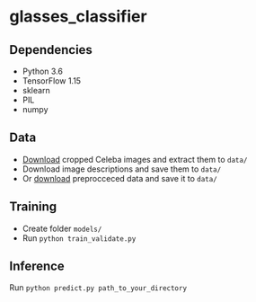 # glasses_classifier
 
## Dependencies
* Python 3.6
* TensorFlow 1.15
* sklearn
* PIL
* numpy

## Data
* [Download](http://mmlab.ie.cuhk.edu.hk/projects/CelebA.html) cropped Celeba images and extract them to `data/`
* Download image descriptions and save them to `data/`
* Or [download](https://drive.google.com/file/d/1K_K-ojW4MecKh1POIwMugkU3Bv10_2r3/view) preprocceced data and save it to `data/`

## Training
* Create folder `models/`
* Run `python train_validate.py`

## Inference
Run `python predict.py path_to_your_directory`
